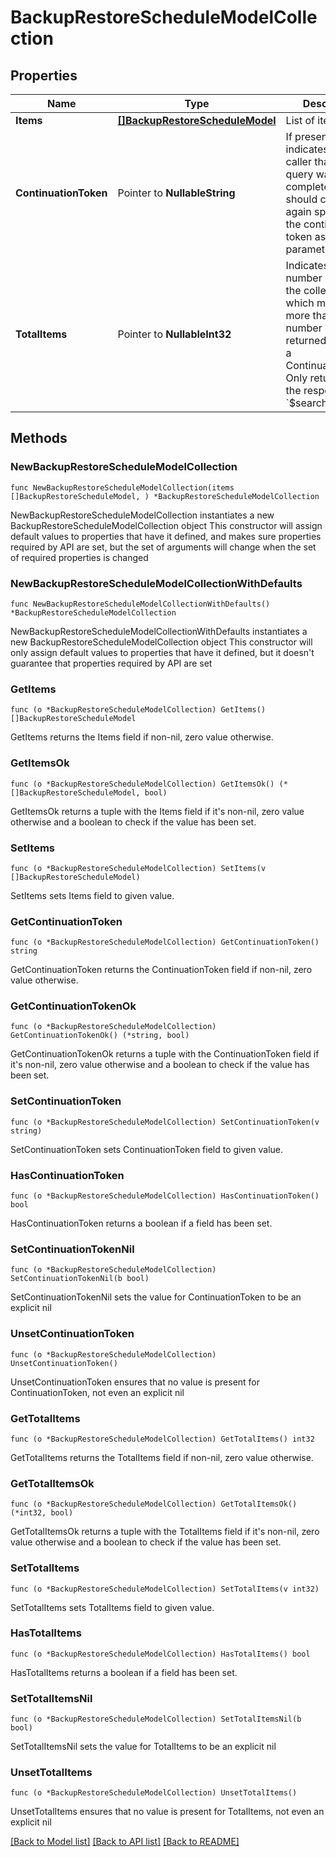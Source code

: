 # BackupRestoreScheduleModelCollection

## Properties

Name | Type | Description | Notes
------------ | ------------- | ------------- | -------------
**Items** | [**[]BackupRestoreScheduleModel**](BackupRestoreScheduleModel.md) | List of items. | 
**ContinuationToken** | Pointer to **NullableString** | If present, indicates to the caller that the query was not complete, and they should call the API again specifying the continuation token as a query parameter. | [optional] 
**TotalItems** | Pointer to **NullableInt32** | Indicates the total number of items in the collection, which may be more than the number of Items returned, if there is a ContinuationToken.  Only returned in the response to &#x60;$search&#x60; APIs. | [optional] 

## Methods

### NewBackupRestoreScheduleModelCollection

`func NewBackupRestoreScheduleModelCollection(items []BackupRestoreScheduleModel, ) *BackupRestoreScheduleModelCollection`

NewBackupRestoreScheduleModelCollection instantiates a new BackupRestoreScheduleModelCollection object
This constructor will assign default values to properties that have it defined,
and makes sure properties required by API are set, but the set of arguments
will change when the set of required properties is changed

### NewBackupRestoreScheduleModelCollectionWithDefaults

`func NewBackupRestoreScheduleModelCollectionWithDefaults() *BackupRestoreScheduleModelCollection`

NewBackupRestoreScheduleModelCollectionWithDefaults instantiates a new BackupRestoreScheduleModelCollection object
This constructor will only assign default values to properties that have it defined,
but it doesn't guarantee that properties required by API are set

### GetItems

`func (o *BackupRestoreScheduleModelCollection) GetItems() []BackupRestoreScheduleModel`

GetItems returns the Items field if non-nil, zero value otherwise.

### GetItemsOk

`func (o *BackupRestoreScheduleModelCollection) GetItemsOk() (*[]BackupRestoreScheduleModel, bool)`

GetItemsOk returns a tuple with the Items field if it's non-nil, zero value otherwise
and a boolean to check if the value has been set.

### SetItems

`func (o *BackupRestoreScheduleModelCollection) SetItems(v []BackupRestoreScheduleModel)`

SetItems sets Items field to given value.


### GetContinuationToken

`func (o *BackupRestoreScheduleModelCollection) GetContinuationToken() string`

GetContinuationToken returns the ContinuationToken field if non-nil, zero value otherwise.

### GetContinuationTokenOk

`func (o *BackupRestoreScheduleModelCollection) GetContinuationTokenOk() (*string, bool)`

GetContinuationTokenOk returns a tuple with the ContinuationToken field if it's non-nil, zero value otherwise
and a boolean to check if the value has been set.

### SetContinuationToken

`func (o *BackupRestoreScheduleModelCollection) SetContinuationToken(v string)`

SetContinuationToken sets ContinuationToken field to given value.

### HasContinuationToken

`func (o *BackupRestoreScheduleModelCollection) HasContinuationToken() bool`

HasContinuationToken returns a boolean if a field has been set.

### SetContinuationTokenNil

`func (o *BackupRestoreScheduleModelCollection) SetContinuationTokenNil(b bool)`

 SetContinuationTokenNil sets the value for ContinuationToken to be an explicit nil

### UnsetContinuationToken
`func (o *BackupRestoreScheduleModelCollection) UnsetContinuationToken()`

UnsetContinuationToken ensures that no value is present for ContinuationToken, not even an explicit nil
### GetTotalItems

`func (o *BackupRestoreScheduleModelCollection) GetTotalItems() int32`

GetTotalItems returns the TotalItems field if non-nil, zero value otherwise.

### GetTotalItemsOk

`func (o *BackupRestoreScheduleModelCollection) GetTotalItemsOk() (*int32, bool)`

GetTotalItemsOk returns a tuple with the TotalItems field if it's non-nil, zero value otherwise
and a boolean to check if the value has been set.

### SetTotalItems

`func (o *BackupRestoreScheduleModelCollection) SetTotalItems(v int32)`

SetTotalItems sets TotalItems field to given value.

### HasTotalItems

`func (o *BackupRestoreScheduleModelCollection) HasTotalItems() bool`

HasTotalItems returns a boolean if a field has been set.

### SetTotalItemsNil

`func (o *BackupRestoreScheduleModelCollection) SetTotalItemsNil(b bool)`

 SetTotalItemsNil sets the value for TotalItems to be an explicit nil

### UnsetTotalItems
`func (o *BackupRestoreScheduleModelCollection) UnsetTotalItems()`

UnsetTotalItems ensures that no value is present for TotalItems, not even an explicit nil

[[Back to Model list]](../README.md#documentation-for-models) [[Back to API list]](../README.md#documentation-for-api-endpoints) [[Back to README]](../README.md)


